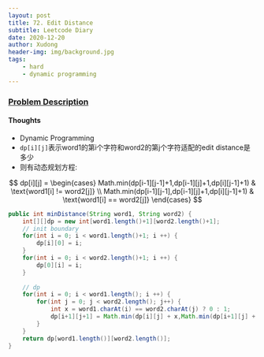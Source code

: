 ```yaml
---
layout: post
title: 72. Edit Distance
subtitle: Leetcode Diary
date: 2020-12-20
author: Xudong
header-img: img/background.jpg
tags: 
    - hard
    - dynamic programming
---
```


### [Problem Description](https://leetcode.com/problems/edit-distance/)

#### Thoughts

- Dynamic Programming 
- `dp[i][j]`表示word1的第i个字符和word2的第j个字符适配的edit distance是多少
- 则有动态规划方程:

$$
dp[i][j] = 
\begin{cases}
Math.min(dp[i-1][j-1]+1,dp[i-1][j]+1,dp[i][j-1]+1)  & \text{word1[i] != word2[j]}
\\
Math.min(dp[i-1][j-1],dp[i-1][j]+1,dp[i][j-1]+1)  & \text{word1[i] == word2[j]}
\end{cases}
$$

```java
public int minDistance(String word1, String word2) {
    int[][]dp = new int[word1.length()+1][word2.length()+1];
    // init boundary
    for(int i = 0; i < word1.length()+1; i ++) {
        dp[i][0] = i;
    }
    for(int i = 0; i < word2.length()+1; i ++) {
        dp[0][i] = i;
    }
    
    // dp
    for(int i = 0; i < word1.length(); i ++) {
        for(int j = 0; j < word2.length(); j++) {
            int x = word1.charAt(i) == word2.charAt(j) ? 0 : 1;
            dp[i+1][j+1] = Math.min(dp[i][j] + x,Math.min(dp[i+1][j] + 1,dp[i][j+1] + 1));
        }
    }
    return dp[word1.length()][word2.length()];
}
```

<script type="text/javascript" src="https://xudongliuharold.github.io/js/latex-math.js?config=default"></script>
